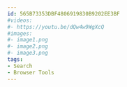```yaml
---
id: 565B73353DBF4806919830B9202EE3BF
#videos:
#- https://youtu.be/dQw4w9WgXcQ
#images:
#- image1.png
#- image2.png
#- image3.png
tags:
- Search
- Browser Tools
---
```

